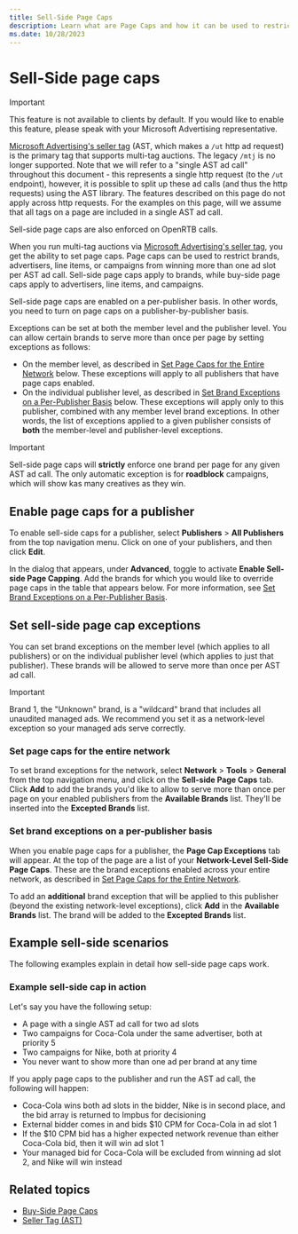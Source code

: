 ```yaml
---
title: Sell-Side Page Caps
description: Learn what are Page Caps and how it can be used to restrict brands, advertisers, line items, or campaigns from winning more than one ad slot per AST ad call. 
ms.date: 10/28/2023
---
```



# Sell-Side page caps

> [!IMPORTANT]
> This feature is not available to clients by default. If you would like to enable this feature, please speak with your Microsoft Advertising representative.
>
> [Microsoft Advertising's seller tag](../seller-tag/seller-tag.md) (AST, which makes a `/ut` http ad request) is the primary tag that supports multi-tag auctions. The legacy `/mtj` is no longer supported. Note that we will refer to a "single AST ad call" throughout this document - this represents a single http request (to the `/ut` endpoint), however, it is possible to split up these ad calls (and thus the http requests) using the AST library. The features described on this page do not apply across http requests. For the examples on this page, will we assume that all tags on a page are included in a single AST ad call.
>
> Sell-side page caps are also enforced on OpenRTB calls.

When you run multi-tag auctions via [Microsoft Advertising's seller tag](../seller-tag/seller-tag.md), you get the ability to set page caps. Page caps can be used to
restrict brands, advertisers, line items, or campaigns from winning more
than one ad slot per AST ad call. Sell-side page caps apply to brands,
while buy-side page caps apply to advertisers, line items, and
campaigns.

Sell-side page caps are enabled on a per-publisher basis. In other
words, you need to turn on page caps on a publisher-by-publisher basis.

Exceptions can be set at both the member level and the publisher level.
You can allow certain brands to serve more than once per page by setting
exceptions as follows:

- On the member level, as described in [Set Page Caps for the Entire Network](#set-page-caps-for-the-entire-network) below. These
  exceptions will apply to all publishers that have page caps enabled.
- On the individual publisher level, as described in [Set Brand Exceptions on a Per-Publisher Basis](#set-brand-exceptions-on-a-per-publisher-basis) below. These exceptions will apply only to this publisher, combined with any
  member level brand exceptions. In other words, the list of exceptions
  applied to a given publisher consists of **both** the member-level and
  publisher-level exceptions.

> [!IMPORTANT]
> Sell-side page caps will **strictly** enforce one brand per page for any given AST ad call. The only automatic exception is for **roadblock** campaigns, which will show kas many creatives as they win.

## Enable page caps for a publisher

To enable sell-side caps for a publisher, select
**Publishers** \> **All Publishers** from
the top navigation menu. Click on one of your publishers, and then click
**Edit**.

In the dialog that appears, under
**Advanced**, toggle to activate
**Enable Sell-side Page Capping**. Add the
brands for which you would like to override page caps in the table that
appears below. For more information, see [Set Brand Exceptions on a Per-Publisher Basis](#set-brand-exceptions-on-a-per-publisher-basis).

## Set sell-side page cap exceptions

You can set brand exceptions on the member level (which applies to all
publishers) or on the individual publisher level (which applies to just
that publisher). These brands will be allowed to serve more than once
per AST ad call.

> [!IMPORTANT]
> Brand 1, the "Unknown" brand, is a "wildcard" brand that includes all unaudited managed ads. We recommend you set it as a network-level exception so your managed ads serve correctly.

### Set page caps for the entire network

To set brand exceptions for the network, select **Network** \> **Tools** \> **General** from the top
navigation menu, and click on the **Sell-side
Page Caps** tab. Click **Add** to add
the brands you'd like to allow to serve more than once per page on your
enabled publishers from the **Available
Brands** list. They'll be inserted into the
**Excepted Brands** list.

### Set brand exceptions on a per-publisher basis

When you enable page caps for a publisher, the
**Page Cap Exceptions** tab will appear.
At the top of the page are a list of your **Network-Level Sell-Side Page
Caps**. These are the brand exceptions enabled across your entire
network, as described in [Set Page Caps for the Entire Network](#set-page-caps-for-the-entire-network).

To add an **additional** brand exception that will be applied to this
publisher (beyond the existing network-level exceptions), click
**Add** in the
**Available Brands** list. The brand will
be added to the **Excepted Brands** list.

## Example sell-side scenarios

The following examples explain in detail how sell-side page caps work.

### Example sell-side cap in action

Let's say you have the following setup:

- A page with a single AST ad call for two ad slots
- Two campaigns for Coca-Cola under the same advertiser, both at
  priority 5
- Two campaigns for Nike, both at priority 4
- You never want to show more than one ad per brand at any time

If you apply page caps to the publisher and run the AST ad call, the
following will happen:

- Coca-Cola wins both ad slots in the bidder, Nike is in second place,
  and the bid array is returned to Impbus for decisioning
- External bidder comes in and bids $10 CPM for Coca-Cola in ad slot 1
- If the $10 CPM bid has a higher expected network revenue than either
  Coca-Cola bid, then it will win ad slot 1
- Your managed bid for Coca-Cola will be excluded from winning ad slot
  2, and Nike will win instead

## Related topics

- [Buy-Side Page Caps](buy-side-page-caps.md)
- [Seller Tag (AST)](../seller-tag/seller-tag.md)